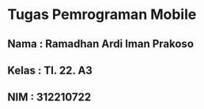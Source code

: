 # Tugas Pemrograman Mobile
## Nama : Ramadhan Ardi Iman Prakoso
## Kelas : TI. 22. A3
## NIM : 312210722
